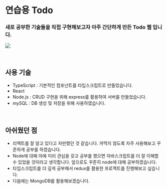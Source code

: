 # 연습용 Todo

### 새로 공부한 기술들을 직접 구현해보고자 아주 간단하게 만든 Todo 웹 입니다.

![](https://img1.daumcdn.net/thumb/R1280x0/?scode=mtistory2&fname=https%3A%2F%2Fblog.kakaocdn.net%2Fdn%2FkZop9%2FbtrrB4WH2Jm%2FdKgh7tmv3Gz9BK5ay5TfQk%2Fimg.png)

<br>

## 사용 기술

- TypeScript : 기본적인 컴포넌트를 타입스크립트로 만들었습니다.
- React
- Node.js : CRUD 구현을 위해 express를 활용하여 서버를 만들었습니다.
- mySQL : DB 생성 및 저장을 위해 사용하였습니다.

<br>

## 아쉬웠던 점

- 리액트를 잘 알고 있다고 자만했던 것 같습니다. 까먹지 않도록 자주 사용해보고 꾸준하게 공부를 하겠습니다.
- Node에 대해 아예 미리 관심을 갖고 공부를 했으면 자바스크립트를 더 잘 이해할 수 있었을 것이라고 생각합니다. 앞으로도 꾸준히 node에 대해 공부하겠습니다.
- 타입스크립트를 더 깊게 공부해서 redux를 활용한 프로젝트를 진행해보고 싶습니다.
- 다음에는 MongoDB를 활용해보겠습니다.
